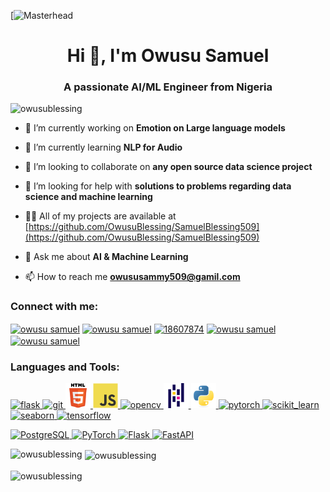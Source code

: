 [![Masterhead](https://camo.githubusercontent.com/cae12fddd9d6982901d82580bdf321d81fb299141098ca1c2d4891870827bf17/68747470733a2f2f6d69726f2e6d656469756d2e636f6d2f6d61782f313336302f302a37513379765349765f7430696f4a2d5a2e676966)
<h1 align="center">Hi 👋, I'm Owusu Samuel</h1>
<h3 align="center">A passionate AI/ML Engineer from Nigeria</h3>

<p align="left"> <img src="https://komarev.com/ghpvc/?username=owusublessing&label=Profile%20views&color=0e75b6&style=flat" alt="owusublessing" /> </p>

- 🔭 I’m currently working on **Emotion on Large language models**

- 🌱 I’m currently learning **NLP for Audio**

- 👯 I’m looking to collaborate on **any open source data science project**

- 🤝 I’m looking for help with **solutions to problems regarding data science and machine learning**

- 👨‍💻 All of my projects are available at [https://github.com/OwusuBlessing/SamuelBlessing509](https://github.com/OwusuBlessing/SamuelBlessing509)

- 💬 Ask me about **AI & Machine Learning**

- 📫 How to reach me **owususammy509@gamil.com**

<h3 align="left">Connect with me:</h3>
<p align="left">
<a href="https://twitter.com/owusu samuel" target="blank"><img align="center" src="https://raw.githubusercontent.com/rahuldkjain/github-profile-readme-generator/master/src/images/icons/Social/twitter.svg" alt="owusu samuel" height="30" width="40" /></a>
<a href="https://linkedin.com/in/owusu samuel" target="blank"><img align="center" src="https://raw.githubusercontent.com/rahuldkjain/github-profile-readme-generator/master/src/images/icons/Social/linked-in-alt.svg" alt="owusu samuel" height="30" width="40" /></a>
<a href="https://stackoverflow.com/users/18607874" target="blank"><img align="center" src="https://raw.githubusercontent.com/rahuldkjain/github-profile-readme-generator/master/src/images/icons/Social/stack-overflow.svg" alt="18607874" height="30" width="40" /></a>
<a href="https://kaggle.com/owusu samuel" target="blank"><img align="center" src="https://raw.githubusercontent.com/rahuldkjain/github-profile-readme-generator/master/src/images/icons/Social/kaggle.svg" alt="owusu samuel" height="30" width="40" /></a>
<a href="https://medium.com/owusu samuel" target="blank"><img align="center" src="https://raw.githubusercontent.com/rahuldkjain/github-profile-readme-generator/master/src/images/icons/Social/medium.svg" alt="owusu samuel" height="30" width="40" /></a>
</p>

<h3 align="left">Languages and Tools:</h3>
<p align="left"> <a href="https://flask.palletsprojects.com/" target="_blank" rel="noreferrer"> <img src="https://www.vectorlogo.zone/logos/pocoo_flask/pocoo_flask-icon.svg" alt="flask" width="40" height="40"/> </a> <a href="https://git-scm.com/" target="_blank" rel="noreferrer"> <img src="https://www.vectorlogo.zone/logos/git-scm/git-scm-icon.svg" alt="git" width="40" height="40"/> </a> <a href="https://www.w3.org/html/" target="_blank" rel="noreferrer"> <img src="https://raw.githubusercontent.com/devicons/devicon/master/icons/html5/html5-original-wordmark.svg" alt="html5" width="40" height="40"/> </a> <a href="https://developer.mozilla.org/en-US/docs/Web/JavaScript" target="_blank" rel="noreferrer"> <img src="https://raw.githubusercontent.com/devicons/devicon/master/icons/javascript/javascript-original.svg" alt="javascript" width="40" height="40"/> </a> <a href="https://opencv.org/" target="_blank" rel="noreferrer"> <img src="https://www.vectorlogo.zone/logos/opencv/opencv-icon.svg" alt="opencv" width="40" height="40"/> </a> <a href="https://pandas.pydata.org/" target="_blank" rel="noreferrer"> <img src="https://raw.githubusercontent.com/devicons/devicon/2ae2a900d2f041da66e950e4d48052658d850630/icons/pandas/pandas-original.svg" alt="pandas" width="40" height="40"/> </a> <a href="https://www.python.org" target="_blank" rel="noreferrer"> <img src="https://raw.githubusercontent.com/devicons/devicon/master/icons/python/python-original.svg" alt="python" width="40" height="40"/> </a> <a href="https://pytorch.org/" target="_blank" rel="noreferrer"> <img src="https://www.vectorlogo.zone/logos/pytorch/pytorch-icon.svg" alt="pytorch" width="40" height="40"/> </a> <a href="https://scikit-learn.org/" target="_blank" rel="noreferrer"> <img src="https://upload.wikimedia.org/wikipedia/commons/0/05/Scikit_learn_logo_small.svg" alt="scikit_learn" width="40" height="40"/> </a> <a href="https://seaborn.pydata.org/" target="_blank" rel="noreferrer"> <img src="https://seaborn.pydata.org/_images/logo-mark-lightbg.svg" alt="seaborn" width="40" height="40"/> </a> <a href="https://www.tensorflow.org" target="_blank" rel="noreferrer"> <img src="https://www.vectorlogo.zone/logos/tensorflow/tensorflow-icon.svg" alt="tensorflow" width="40" height="40"/> </a>
  
  <a href="https://www.postgresql.org" target="_blank" rel="noreferrer"> <img src="https://www.vectorlogo.zone/logos/postgresql/postgresql-icon.svg" alt="PostgreSQL" width="40" height="40"/> </a> 
<a href="https://pytorch.org/" target="_blank" rel="noreferrer"> <img src="https://www.vectorlogo.zone/logos/pytorch/pytorch-icon.svg" alt="PyTorch" width="40" height="40"/> </a> 
<a href="https://flask.palletsprojects.com/" target="_blank" rel="noreferrer"> <img src="https://www.vectorlogo.zone/logos/pocoo_flask/pocoo_flask-icon.svg" alt="Flask" width="40" height="40"/> </a> 
<a href="https://fastapi.tiangolo.com/" target="_blank" rel="noreferrer"> <img src="https://www.vectorlogo.zone/logos/tiangolo_fastapi/tiangolo_fastapi-icon.svg" alt="FastAPI" width="40" height="40"/> </a> 

</p>

<p><img align="left" src="https://github-readme-stats.vercel.app/api/top-langs?username=owusublessing&show_icons=true&locale=en&layout=compact" alt="owusublessing" /></p>

<p>&nbsp;<img align="center" src="https://github-readme-stats.vercel.app/api?username=owusublessing&show_icons=true&locale=en" alt="owusublessing" /></p>

<p><img align="center" src="https://github-readme-streak-stats.herokuapp.com/?user=owusublessing&" alt="owusublessing" /></p>


<!---
SamuelBlessing509/SamuelBlessing509 is a ✨ special ✨ repository because its `README.md` (this file) appears on your GitHub profile.
You can click the Preview link to take a look at your changes.
--->
